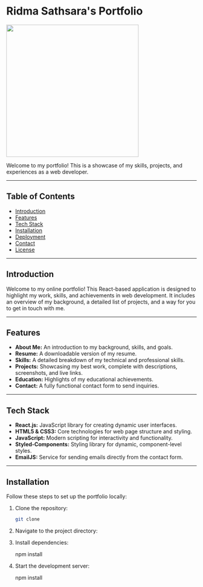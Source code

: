 # Ridma Sathsara's Portfolio
<p><a href="https://github.com/Ridma-Sathsara"><img src="https://skillicons.dev/icons?i=react,js,html,css,firebase,vscode,github" width=350></a></p>

Welcome to my portfolio! This is a showcase of my skills, projects, and experiences as a web developer.


---

## Table of Contents
- [Introduction](#introduction)
- [Features](#features)
- [Tech Stack](#tech-stack)
- [Installation](#installation)
- [Deployment](#deployment)
- [Contact](#contact)
- [License](#license)

---

## Introduction
Welcome to my online portfolio! This React-based application is designed to highlight my work, skills, and achievements in web development. It includes an overview of my background, a detailed list of projects, and a way for you to get in touch with me.

---

## Features
- **About Me:** An introduction to my background, skills, and goals.
- **Resume:** A downloadable version of my resume.
- **Skills:** A detailed breakdown of my technical and professional skills.
- **Projects:** Showcasing my best work, complete with descriptions, screenshots, and live links.
- **Education:** Highlights of my educational achievements.
- **Contact:** A fully functional contact form to send inquiries.

---

## Tech Stack
- **React.js:** JavaScript library for creating dynamic user interfaces.
- **HTML5 & CSS3:** Core technologies for web page structure and styling.
- **JavaScript:** Modern scripting for interactivity and functionality.
- **Styled-Components:** Styling library for dynamic, component-level styles.
- **EmailJS:** Service for sending emails directly from the contact form.

---

## Installation
Follow these steps to set up the portfolio locally:

1. Clone the repository:  
   ```bash
   git clone 

2. Navigate to the project directory:

3. Install dependencies:

   npm install

4. Start the development server:   

   npm install

